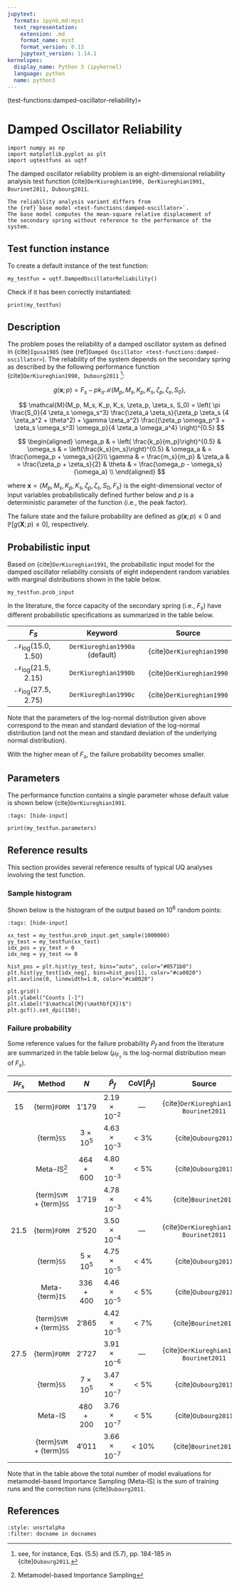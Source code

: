 ```yaml
---
jupytext:
  formats: ipynb,md:myst
  text_representation:
    extension: .md
    format_name: myst
    format_version: 0.13
    jupytext_version: 1.14.1
kernelspec:
  display_name: Python 3 (ipykernel)
  language: python
  name: python3
---
```


(test-functions:damped-oscillator-reliability)=
# Damped Oscillator Reliability

```{code-cell} ipython3
import numpy as np
import matplotlib.pyplot as plt
import uqtestfuns as uqtf
```

The damped oscillator reliability problem is an eight-dimensional reliability
analysis test function {cite}`DerKiureghian1990, DerKiureghian1991, Bourinet2011, Dubourg2011`.

```{note}
The reliability analysis variant differs from
the {ref}`base model <test-functions:damped-oscillator>`.
The base model computes the mean-square relative displacement of
the secondary spring without reference to the performance of the system.
```

## Test function instance

To create a default instance of the test function:

```{code-cell} ipython3
my_testfun = uqtf.DampedOscillatorReliability()
```

Check if it has been correctly instantiated:

```{code-cell} ipython3
print(my_testfun)
```

## Description

The problem poses the reliability of a damped oscillator system
as defined in {cite}`Igusa1985` (see {ref}`Damped Oscillator <test-functions:damped-oscillator>`).
The reliability of the system depends on the secondary spring as described
by the following performance function {cite}`DerKiureghian1990, Dubourg2011` [^location]:

$$
g(\boldsymbol{x}; p) = F_s - p k_s \mathcal{M}(M_p, M_s, K_p, K_s, \zeta_p, \zeta_s, S_0),
$$

$$
\mathcal{M}(M_p, M_s, K_p, K_s, \zeta_p, \zeta_s, S_0) = \left( \pi \frac{S_0}{4 \zeta_s \omega_s^3} \frac{\zeta_a \zeta_s}{\zeta_p \zeta_s (4 \zeta_a^2 + \theta^2) + \gamma \zeta_a^2} \frac{(\zeta_p \omega_p^3 + \zeta_s \omega_s^3) \omega_p}{4 \zeta_a \omega_a^4} \right)^{0.5}
$$

$$
\begin{aligned}
	\omega_p & = \left( \frac{k_p}{m_p}\right)^{0.5} & \omega_s & = \left(\frac{k_s}{m_s}\right)^{0.5} & \omega_a & = \frac{\omega_p + \omega_s}{2}\\
	\gamma & = \frac{m_s}{m_p} & \zeta_a & = \frac{\zeta_p + \zeta_s}{2} & \theta & = \frac{\omega_p - \omega_s}{\omega_a} \\
\end{aligned}
$$

where $\boldsymbol{x} = \{ M_p, M_s, K_p, K_s, \zeta_p, \zeta_s, S_0, F_s \}$
is the eight-dimensional vector of input variables probabilistically defined
further below and $p$ is a deterministic parameter of the function
(i.e., the peak factor).

The failure state and the failure probability are defined as
$g(\boldsymbol{x}; p) \leq 0$ and $\mathbb{P}[g(\boldsymbol{X}; p) \leq 0]$,
respectively.

## Probabilistic input

Based on {cite}`DerKiureghian1991`, the probabilistic input model
for the damped oscillator reliability consists of eight independent random
variables with marginal distributions shown in the table below.

```{code-cell} ipython3
my_testfun.prob_input
```

In the literature, the force capacity of the secondary spring (i.e., $F_s$)
have different probabilistic specifications as summarized in the table below.

|                  $F_S$                   |            Keyword             |          Source           |  
|:----------------------------------------:|:------------------------------:|:-------------------------:|
| $\mathcal{N}_{\mathrm{log}}(15.0, 1.50)$ | `DerKiureghian1990a` (default) | {cite}`DerKiureghian1990` |
| $\mathcal{N}_{\mathrm{log}}(21.5, 2.15)$ |      `DerKiureghian1990b`      | {cite}`DerKiureghian1990` |
| $\mathcal{N}_{\mathrm{log}}(27.5, 2.75)$ |      `DerKiureghian1990c`      | {cite}`DerKiureghian1990` |

Note that the parameters of the log-normal distribution given above correspond
to the mean and standard deviation of the log-normal distribution
(and not the mean and standard deviation of the underlying normal distribution).

With the higher mean of $F_s$, the failure probability becomes smaller.

## Parameters

The performance function contains a single parameter whose default value
is shown below {cite}`DerKiureghian1991`.

```{code-cell} ipython3
:tags: [hide-input]

print(my_testfun.parameters)
```

## Reference results

This section provides several reference results of typical UQ analyses involving
the test function.

### Sample histogram

Shown below is the histogram of the output based on $10^6$ random points:

```{code-cell} ipython3
:tags: [hide-input]

xx_test = my_testfun.prob_input.get_sample(1000000)
yy_test = my_testfun(xx_test)
idx_pos = yy_test > 0
idx_neg = yy_test <= 0

hist_pos = plt.hist(yy_test, bins="auto", color="#0571b0")
plt.hist(yy_test[idx_neg], bins=hist_pos[1], color="#ca0020")
plt.axvline(0, linewidth=1.0, color="#ca0020")

plt.grid()
plt.ylabel("Counts [-]")
plt.xlabel("$\mathcal{M}(\mathbf{X})$")
plt.gcf().set_dpi(150);
```

### Failure probability

Some reference values for the failure probability $P_f$ and from the literature
are summarized in the table below ($\mu_{F_s}$ is the log-normal distribution
mean of $F_s$).

| $\mu_{F_s}$ |          Method          |       $N$       |      $\hat{P}_f$      | $\mathrm{CoV}[\hat{P}_f]$ |                 Source                  |
|:-----------:|:------------------------:|:---------------:|:---------------------:|:-------------------------:|:---------------------------------------:|
|    $15$     |       {term}`FORM`       |     $1'179$     | $2.19 \times 10^{-2}$ |          &#8212;          | {cite}`DerKiureghian1990, Bourinet2011` |
|             |        {term}`SS`        | $3 \times 10^5$ | $4.63 \times 10^{-3}$ |          $< 3\%$          |           {cite}`Dubourg2011`           |
|             |    Meta-IS[^meta-is]     |   $464 + 600$   | $4.80 \times 10^{-3}$ |          $< 5\%$          |           {cite}`Dubourg2011`           |
|             | {term}`SVM` + {term}`SS` |     $1'719$     | $4.78 \times 10^{-3}$ |          $< 4\%$          |          {cite}`Bourinet2011`           |
|   $21.5$    |       {term}`FORM`       |     $2'520$     | $3.50 \times 10^{-4}$ |          &#8212;          | {cite}`DerKiureghian1990, Bourinet2011` |
|             |        {term}`SS`        | $5 \times 10^5$ | $4.75 \times 10^{-5}$ |          $< 4\%$          |           {cite}`Dubourg2011`           |
|             |     Meta-{term}`IS`      |   $336 + 400$   | $4.46 \times 10^{-5}$ |          $< 5\%$          |           {cite}`Dubourg2011`           |
|             | {term}`SVM` + {term}`SS` |     $2'865$     | $4.42 \times 10^{-5}$ |          $< 7\%$          |          {cite}`Bourinet2011`           |
|   $27.5$    |       {term}`FORM`       |     $2'727$     | $3.91 \times 10^{-6}$ |          &#8212;          | {cite}`DerKiureghian1990, Bourinet2011` |
|             |        {term}`SS`        | $7 \times 10^5$ | $3.47 \times 10^{-7}$ |          $< 5\%$          |           {cite}`Dubourg2011`           |
|             |         Meta-IS          |   $480 + 200$   | $3.76 \times 10^{-7}$ |          $< 5\%$          |           {cite}`Dubourg2011`           |
|             | {term}`SVM` + {term}`SS` |     $4'011$     | $3.66 \times 10^{-7}$ |         $< 10\%$          |          {cite}`Bourinet2011`           |

Note that in the table above the total number of model evaluations for
metamodel-based Importance Sampling (Meta-IS) is the sum of training runs
and the correction runs {cite}`Dubourg2011`.

## References

```{bibliography}
:style: unsrtalpha
:filter: docname in docnames
```

[^location]: see, for instance, 
Eqs. (5.5) and (5.7), pp. 184-185 in {cite}`Dubourg2011`.

[^meta-is]: Metamodel-based Importance Sampling
